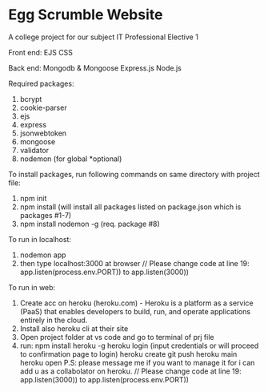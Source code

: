 # Egg Scrumble Website
 A college project for our subject IT Professional Elective 1 

Front end:
EJS
CSS

Back end:
Mongodb & Mongoose
Express.js
Node.js

Required packages:
1) bcrypt
2) cookie-parser
3) ejs
4) express
5) jsonwebtoken
6) mongoose
7) validator
8) nodemon (for global *optional)

To install packages, run following commands on same directory with project file:
1) npm init
2) npm install (will install all packages listed on package.json which is packages #1-7)
3) npm install nodemon -g (req. package #8)

To run in localhost:
1) nodemon app
2) then type localhost:3000 at browser
// Please change code at line 19:
   app.listen(process.env.PORT)) to app.listen(3000))

To run in web:
1) Create acc on heroku 
(heroku.com) - Heroku is a platform as a service (PaaS) that enables developers to build, run, and operate applications entirely in the cloud.
2) Install also heroku cli at their site
3) Open project folder at vs code and go to terminal of prj file
4) run: npm install heroku -g
   heroku login (input credentials or will proceed to confirmation page to login)
   heroku create
   git push heroku main
   heroku open 
P.S: please message me if you want to manage it for i can add u as a collabolator on heroku.
// Please change code at line 19:
   app.listen(3000)) to app.listen(process.env.PORT))
     

